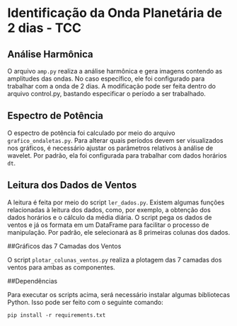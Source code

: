 # Identificação da Onda Planetária de 2 dias - TCC

## Análise Harmônica

O arquivo `amp.py` realiza a análise harmônica e gera imagens contendo as amplitudes das ondas. No caso específico, ele foi configurado para trabalhar com a onda de 2 dias. A modificação pode ser feita dentro do arquivo control.py, bastando especificar o período a ser trabalhado.

## Espectro de Potência

O espectro de potência foi calculado por meio do arquivo `grafico_ondaletas.py`. Para alterar quais períodos devem ser visualizados nos gráficos, é necessário ajustar os parâmetros relativos à análise de wavelet. Por padrão, ela foi configurada para trabalhar com dados horários `dt`.

## Leitura dos Dados de Ventos
A leitura é feita por meio do script `ler_dados.py`. Existem algumas funções relacionadas à leitura dos dados, como, por exemplo, a obtenção dos dados horários e o cálculo da média diária. O script pega os dados de ventos e já os formata em um DataFrame para facilitar o processo de manipulação. Por padrão, ele selecionará as 8 primeiras colunas dos dados.

##Gráficos das 7 Camadas dos Ventos

O script `plotar_colunas_ventos.py` realiza a plotagem das 7 camadas dos ventos para ambas as componentes.

##Dependências

Para executar os scripts acima, será necessário instalar algumas bibliotecas Python. Isso pode ser feito com o seguinte comando:

```pip install -r requirements.txt```
